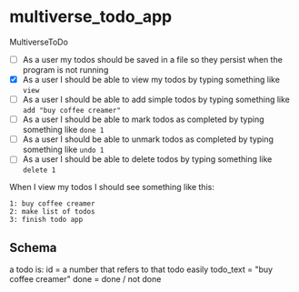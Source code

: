# multiverse_todo_app
MultiverseToDo

- [ ] As a user my todos should be saved in a file so they persist when the program is not running
- [x] As a user I should be able to view my todos by typing something like `view`
- [ ] As a user I should be able to add simple todos by typing something like `add "buy coffee creamer"`
- [ ] As a user I should be able to mark todos as completed by typing something like `done 1`
- [ ] As a user I should be able to unmark todos as completed by typing something like `undo 1`
- [ ] As a user I should be able to delete todos by typing something like `delete 1`

When I view my todos I should see something like this:
```
1: buy coffee creamer
2: make list of todos
3: finish todo app
```

## Schema
a todo is:
id = a number that refers to that todo easily
todo_text = "buy coffee creamer"
done = done / not done

